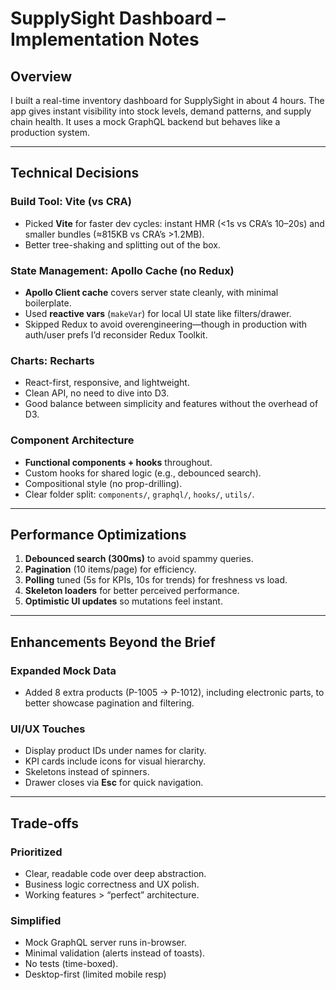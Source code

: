# SupplySight Dashboard – Implementation Notes

## Overview
I built a real-time inventory dashboard for SupplySight in about 4 hours. The app gives instant visibility into stock levels, demand patterns, and supply chain health. It uses a mock GraphQL backend but behaves like a production system.

---

## Technical Decisions

### Build Tool: Vite (vs CRA)
- Picked **Vite** for faster dev cycles: instant HMR (<1s vs CRA’s 10–20s) and smaller bundles (≈815KB vs CRA’s >1.2MB).
- Better tree-shaking and splitting out of the box.

### State Management: Apollo Cache (no Redux)
- **Apollo Client cache** covers server state cleanly, with minimal boilerplate.
- Used **reactive vars** (`makeVar`) for local UI state like filters/drawer.
- Skipped Redux to avoid overengineering—though in production with auth/user prefs I’d reconsider Redux Toolkit.

### Charts: Recharts
- React-first, responsive, and lightweight.
- Clean API, no need to dive into D3.
- Good balance between simplicity and features without the overhead of D3.

### Component Architecture
- **Functional components + hooks** throughout.
- Custom hooks for shared logic (e.g., debounced search).
- Compositional style (no prop-drilling).
- Clear folder split: `components/`, `graphql/`, `hooks/`, `utils/`.

---

## Performance Optimizations
1. **Debounced search (300ms)** to avoid spammy queries.  
2. **Pagination** (10 items/page) for efficiency.  
3. **Polling** tuned (5s for KPIs, 10s for trends) for freshness vs load.  
4. **Skeleton loaders** for better perceived performance.  
5. **Optimistic UI updates** so mutations feel instant.  

---

## Enhancements Beyond the Brief

### Expanded Mock Data
- Added 8 extra products (P-1005 → P-1012), including electronic parts, to better showcase pagination and filtering.

### UI/UX Touches
- Display product IDs under names for clarity.  
- KPI cards include icons for visual hierarchy.  
- Skeletons instead of spinners.  
- Drawer closes via **Esc** for quick navigation.  

---

## Trade-offs

### Prioritized
- Clear, readable code over deep abstraction.  
- Business logic correctness and UX polish.  
- Working features > “perfect” architecture.  

### Simplified
- Mock GraphQL server runs in-browser.  
- Minimal validation (alerts instead of toasts).  
- No tests (time-boxed).  
- Desktop-first (limited mobile resp)
